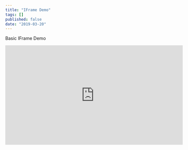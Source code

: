 ```yaml
---
title: "IFrame Demo"
tags: []
published: false
date: "2019-03-20"
---
```


Basic IFrame Demo

<iframe width="560" height="315" src="https://www.youtube.com/embed/-BIQjRd3NGk" frameborder="0" allow="accelerometer; autoplay; encrypted-media; gyroscope; picture-in-picture" allowfullscreen></iframe>
